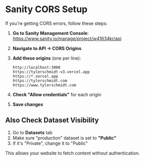 # Sanity CORS Setup

If you're getting CORS errors, follow these steps:

1. **Go to Sanity Management Console**:
   https://www.sanity.io/manage/project/w41634kr/api

2. **Navigate to API → CORS Origins**

3. **Add these origins** (one per line):

   ```
   http://localhost:3000
   https://tylerschmidt-v3.vercel.app
   https://*.vercel.app
   https://tylerschmidt.com
   https://www.tylerschmidt.com
   ```

4. **Check "Allow credentials"** for each origin

5. **Save changes**

## Also Check Dataset Visibility

1. Go to **Datasets** tab
2. Make sure "production" dataset is set to **"Public"**
3. If it's "Private", change it to "Public"

This allows your website to fetch content without authentication.

